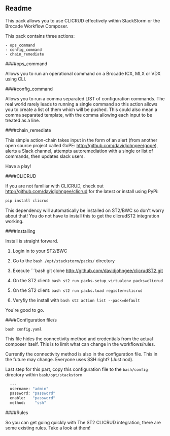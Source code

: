 ## Readme

This pack allows you to use CLICRUD effectively within StackStorm or the Brocade Workflow Composer.


This pack contains three actions:
```text
- ops_command
- config_command
- chain_remediate
```

####ops_command

Allows you to run an operational command on a Brocade ICX, MLX or VDX using CLI.

####config_command

Allows you to run a comma separated LIST of configuration commands. The real world rarely leads to running a single command so this action allows you to create a list of them which will be pushed. This could also mean a comma separated template, with the comma allowing each input to be treated as a line.

####chain_remediate

This simple action-chain takes input in the form of an alert (from another open source project called GoPE: http://github.com/davidjohngee/gope), alerts a Slack channel, attempts autoremediation with a single or list of commands, then updates slack users.

Have a play!

####CLICRUD

If you are not familiar with CLICRUD, check out http://github.com/davidjohngee/clicrud for the latest or install using PyPi:

```bash
pip install clicrud
```

This dependency will automatically be installed on ST2/BWC so don't worry about that! You do not have to install this to get the clicrudST2 integration working.

####Installing

Install is straight forward.

1.	Login in to your ST2/BWC

2.	Go to the ```bash /opt/stackstorm/packs/``` directory

3.	Execute ```bash git clone http://github.com/davidjohngee/clicrudST2.git

4.	On the ST2 client: ```bash st2 run packs.setup_virtualenv packs=clicrud```

5.	On the ST2 client: ```bash st2 run packs.load register=clicrud```

5.	Veryfiy the install with ```bash st2 action list --pack=default```

You're good to go.

####Configuration file/s

```bash config.yaml```

This file hides the connectivity method and credentials from the actual composer itself. This is to limit what can change in the workflows/rules.

Currently the connectivity method is also in the configuration file. This in the future may change. Everyone uses SSH right? (Just nod).

Last step for this part, copy this configuration file to the ```bash/config``` directory within ```bash/opt/stackstorm```

```python
  ---
  username: "admin"
  password: "password"
  enable:   "password"
  method:    "ssh"
```

####Rules

So you can get going quickly with The ST2 CLICRUD integration, there are some existing rules.
Take a look at them!







